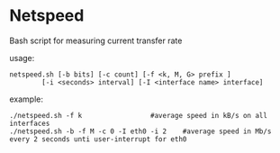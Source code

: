 # Netspeed
Bash script for measuring current transfer rate

usage: 
	
	netspeed.sh [-b bits] [-c count] [-f <k, M, G> prefix ]
 		    [-i <seconds> interval] [-I <interface name> interface]
	
example:
	
	./netspeed.sh -f k		      	   #average speed in kB/s on all interfaces
	./netspeed.sh -b -f M -c 0 -I eth0 -i 2    #average speed in Mb/s every 2 seconds unti user-interrupt for eth0
